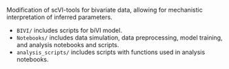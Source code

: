 Modification of scVI-tools for bivariate data, allowing for mechanistic interpretation of inferred parameters.

* `BIVI/` includes scripts for biVI model.
* `Notebooks/` includes data simulation, data preprocessing, model training, and analysis notebooks and scripts. 
* `analysis_scripts/` includes scripts with functions used in analysis notebooks. 
